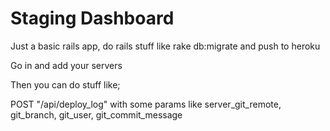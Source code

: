 # Staging Dashboard

Just a basic rails app, do rails stuff like rake db:migrate and push to heroku

Go in and add your servers

Then you can do stuff like;

POST "/api/deploy_log" with some params like server_git_remote, git_branch, git_user, git_commit_message 

